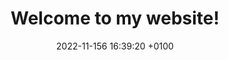 ---
layout: post
title:  "Welcome to my website!"
date:   2022-11-156 16:39:20 +0100
categories: jekyll update
---